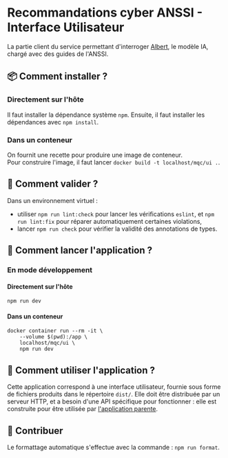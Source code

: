 # Recommandations cyber ANSSI - Interface Utilisateur

La partie client du service permettant d'interroger [Albert](https://albert.etalab.gouv.fr), le modèle IA, chargé avec des guides de l'ANSSI.

## 📦 Comment installer ?

### Directement sur l'hôte

Il faut installer la dépendance système `npm`.
Ensuite, il faut installer les dépendances avec `npm install`.

### Dans un conteneur

On fournit une recette pour produire une image de conteneur.\
Pour construire l'image, il faut lancer `docker build -t localhost/mqc/ui .`.

## 🧪 Comment valider ?

Dans un environnement virtuel :

- utiliser `npm run lint:check` pour lancer les vérifications `eslint`, et `npm run lint:fix` pour réparer automatiquement certaines violations,
- lancer `npm run check` pour vérifier la validité des annotations de types.

## 🚀 Comment lancer l'application ?

### En mode développement

#### Directement sur l'hôte

```shell
npm run dev
```

#### Dans un conteneur

```shell
docker container run --rm -it \
    --volume $(pwd):/app \
    localhost/mqc/ui \
    npm run dev
```

## 💬 Comment utiliser l'application ?

Cette application correspond à une interface utilisateur, fournie sous forme de fichiers produits dans le répertoire `dist/`.
Elle doit être distribuée par un serveur HTTP, et a besoin d'une API spécifique pour fonctionner : elle est construite pour être utilisée par [l'application parente](../).

## 🤝 Contribuer

Le formattage automatique s'effectue avec la commande : `npm run format`.
